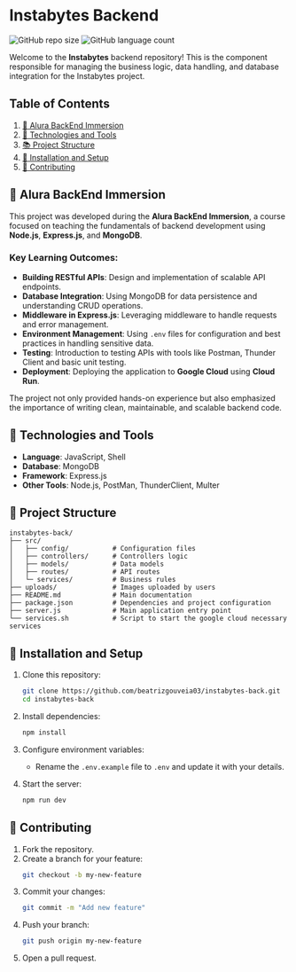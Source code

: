 # Instabytes Backend

![GitHub repo size](https://img.shields.io/github/repo-size/beatrizgouveia03/instalike-back?style=for-the-badge)
![GitHub language count](https://img.shields.io/github/languages/count/beatrizgouveia03/instalike-back?style=for-the-badge)

Welcome to the **Instabytes** backend repository! This is the component responsible for managing the business logic, data handling, and database integration for the Instabytes project. 

## Table of Contents

1. [🌟 Alura BackEnd Immersion](#-alura-backend-immersion)
2. [🚀 Technologies and Tools](#-technologies-and-tools)
3. [📚 Project Structure](#-project-structure)
4. [🔧 Installation and Setup](#-installation-and-setup)
5. [🤝 Contributing](#-contributing)


## 🌟 Alura BackEnd Immersion  
This project was developed during the **Alura BackEnd Immersion**, a course focused on teaching the fundamentals of backend development using **Node.js**, **Express.js**, and **MongoDB**.  

### Key Learning Outcomes:  

- **Building RESTful APIs**: Design and implementation of scalable API endpoints.  
- **Database Integration**: Using MongoDB for data persistence and understanding CRUD operations.  
- **Middleware in Express.js**: Leveraging middleware to handle requests and error management.  
- **Environment Management**: Using `.env` files for configuration and best practices in handling sensitive data.  
- **Testing**: Introduction to testing APIs with tools like Postman, Thunder Client and basic unit testing.  
- **Deployment**: Deploying the application to **Google Cloud** using **Cloud Run**.

The project not only provided hands-on experience but also emphasized the importance of writing clean, maintainable, and scalable backend code.  

## 🚀 Technologies and Tools

- **Language**: JavaScript, Shell
- **Database**: MongoDB
- **Framework**: Express.js
- **Other Tools**: Node.js, PostMan, ThunderClient, Multer

## 📂 Project Structure

```plaintext
instabytes-back/
├── src/
│   ├── config/           # Configuration files
│   ├── controllers/      # Controllers logic
│   ├── models/           # Data models
│   ├── routes/           # API routes
│   └─ services/          # Business rules
├── uploads/              # Images uploaded by users
├── README.md             # Main documentation
├── package.json          # Dependencies and project configuration
├── server.js             # Main application entry point
└── services.sh           # Script to start the google cloud necessary services 
```

## 🔧 Installation and Setup

1. Clone this repository:
   ```bash
   git clone https://github.com/beatrizgouveia03/instabytes-back.git
   cd instabytes-back
   ```

2. Install dependencies:
   ```bash
   npm install
   ```

3. Configure environment variables:
   - Rename the `.env.example` file to `.env` and update it with your details.

4. Start the server:
   ```bash
   npm run dev
   ```

## 🤝 Contributing

1. Fork the repository.
2. Create a branch for your feature:
   ```bash
   git checkout -b my-new-feature
   ```
3. Commit your changes:
   ```bash
   git commit -m "Add new feature"
   ```
4. Push your branch:
   ```bash
   git push origin my-new-feature
   ```
5. Open a pull request.
